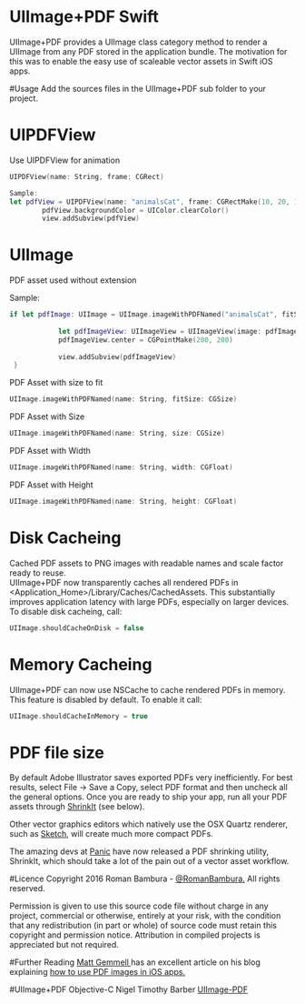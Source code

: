 # UIImage+PDF Swift
UIImage+PDF provides a UIImage class category method to render a UIImage from any PDF stored in the application bundle. The motivation for this was to enable the easy use of scaleable vector assets in Swift iOS apps.

#Usage
Add the sources files in the UIImage+PDF sub folder to your project.

# UIPDFView
Use UIPDFView for animation
```swift
UIPDFView(name: String, frame: CGRect)

Sample: 
let pdfView = UIPDFView(name: "animalsCat", frame: CGRectMake(10, 20, 100, 100))
        pdfView.backgroundColor = UIColor.clearColor()
        view.addSubview(pdfView)
```

# UIImage 
PDF asset used without extension

Sample: 
```swift
if let pdfImage: UIImage = UIImage.imageWithPDFNamed("animalsCat", fitSize: CGSizeMake(100, 100)){
            
            let pdfImageView: UIImageView = UIImageView(image: pdfImage)
            pdfImageView.center = CGPointMake(200, 200)
            
            view.addSubview(pdfImageView)
 }
```
PDF Asset with size to fit
```swift
UIImage.imageWithPDFNamed(name: String, fitSize: CGSize)
```


PDF Asset with Size
```swift
UIImage.imageWithPDFNamed(name: String, size: CGSize)
```

PDF Asset with Width
```swift
UIImage.imageWithPDFNamed(name: String, width: CGFloat)
```

PDF Asset with Height
```swift
UIImage.imageWithPDFNamed(name: String, height: CGFloat)
```

# Disk Cacheing 
Cached PDF assets to PNG images with readable names and scale factor ready to reuse.<br/>
UIImage+PDF now transparently caches all rendered PDFs in <Application_Home>/Library/Caches/CachedAssets. This substantially improves application latency with large PDFs, especially on larger devices. To disable disk cacheing, call:
```swift
UIImage.shouldCacheOnDisk = false
```

# Memory Cacheing
UIImage+PDF can now use NSCache to cache rendered PDFs in memory. This feature is disabled by default. To enable it call:
```swift
UIImage.shouldCacheInMemory = true
```

# PDF file size
By default Adobe Illustrator saves exported PDFs very inefficiently. For best results, select File -> Save a Copy, select PDF format and then uncheck all the general options. Once you are ready to ship your app, run all your PDF assets through <a href="https://panic.com/blog/shrinkit-1-0/">ShrinkIt</a> (see below).

Other vector graphics editors which natively use the OSX Quartz renderer, such as <a href="http://www.sketchapp.com">Sketch</a>, will create much more compact PDFs.

The amazing devs at <a href="http://www.panic.com">Panic</a> have now released a PDF shrinking utility, ShrinkIt, which should take a lot of the pain out of a vector asset workflow.

#Licence
Copyright 2016 Roman Bambura - <a href="http://sonettic.com">@RomanBambura.</a> All rights reserved.

Permission is given to use this source code file without charge in any project, commercial or otherwise, entirely at your risk, with the condition that any redistribution (in part or whole) of source code must retain this copyright and permission notice. Attribution in compiled projects is appreciated but not required.

#Further Reading
<a href="https://twitter.com/mattgemmell">Matt Gemmell </a> has an excellent article on his blog explaining <a href="http://mattgemmell.com/using-pdf-images-in-ios-apps/">how to use PDF images in iOS apps.</a>

#UIImage+PDF Objective-C
Nigel Timothy Barber <a href="https://github.com/mindbrix/UIImage-PDF">UIImage-PDF</a>
